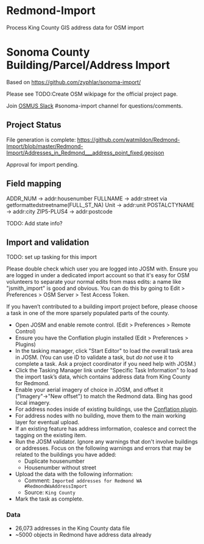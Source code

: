 # Redmond-Import
Process King County GIS address data for OSM import
# Sonoma County Building/Parcel/Address Import

Based on https://github.com/zyphlar/sonoma-import/

Please see TODO:Create OSM wikipage for the official project page.

Join [OSMUS Slack](https://slack.openstreetmap.us/) #sonoma-import channel for questions/comments.

## Project Status

File generation is complete: https://github.com/watmildon/Redmond-Import/blob/master/Redmond-Import/Addresses_in_Redmond___address_point_fixed.geojson

Approval for import pending.

## Field mapping
ADDR_NUM -> addr:housenumber
FULLNAME -> addr:street via getformattedstreetname(FULL_ST_NA)
Unit -> addr:unit
POSTALCTYNAME -> addr:city
ZIP5-PLUS4 -> addr:postcode

TODO: Add state info?

## Import and validation

TODO: set up tasking for this import

Please double check which user you are logged into JOSM with. Ensure you are logged in under a dedicated import account so that it's easy for OSM volunteers to separate your normal edits from mass edits: a name like "jsmith_import" is good and obvious. You can do this by going to Edit > Preferences > OSM Server > Test Access Token.

If you haven’t contributed to a building import project before, please choose a task in one of the more sparsely populated parts of the county.

- Open JOSM and enable remote control. (Edit > Preferences > Remote Control)
- Ensure you have the Conflation plugin installed (Edit > Preferences > Plugins)
- In the tasking manager, click "Start Editor" to load the overall task area in JOSM. (You can use iD to validate a task, but *do not* use it to complete a task. Ask a project coordinator if you need help with JOSM.)
- Click the Tasking Manager link under "Specific Task Information" to load the import task’s data, which contains address data from King County for Redmond.
- Enable your aerial imagery of choice in JOSM, and offset it ("Imagery"→"New offset") to match the Redmond data. Bing has good local imagery.
- For address nodes inside of existing buildings, use the [Conflation plugin](https://wiki.openstreetmap.org/wiki/JOSM/Plugins/Conflation#Usage).
- For address nodes with no building, move them to the main working layer for eventual upload.
- If an existing feature has address imformation, coalesce and correct the tagging on the existing item.
- Run the JOSM validator. Ignore any warnings that don't involve buildings or addresses. Focus on the following warnings and errors that may be related to the buildings you have added:
  - Duplicate housenumber
  - Housenumber without street
- Upload the data with the following information:
  - Comment: `Imported addresses for Redmond WA #RedmondWaAddressImport`
  - Source: `King County`
- Mark the task as complete.

### Data

- 26,073 addresses in the King County data file
- ~5000 objects in Redmond have address data already
